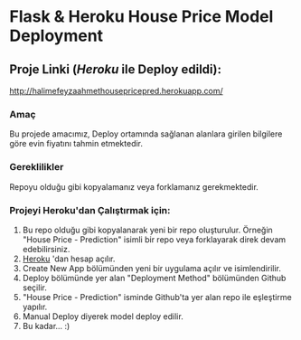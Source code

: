 # Flask & Heroku House Price Model Deployment

## Proje Linki (*Heroku* ile Deploy edildi):

http://halimefeyzaahmethousepricepred.herokuapp.com/

### Amaç

Bu projede amacımız, Deploy ortamında sağlanan alanlara girilen bilgilere göre evin fiyatını tahmin etmektedir.

### Gereklilikler

Repoyu olduğu gibi kopyalamanız veya forklamanız gerekmektedir.

### Projeyi Heroku'dan Çalıştırmak için:

1. Bu repo olduğu gibi kopyalanarak yeni bir repo oluşturulur. 
   Örneğin "House Price - Prediction" isimli bir repo veya forklayarak direk devam edebilirsiniz.
2. [Heroku](https://www.heroku.com/) 'dan hesap açılır.
3. Create New App bölümünden yeni bir uygulama açılır ve isimlendirilir.
4. Deploy bölümünde yer alan "Deployment Method" bölümünden Github seçilir.
5. "House Price - Prediction" isminde Github'ta yer alan repo ile eşleştirme yapılır.
6. Manual Deploy diyerek model deploy edilir.
7. Bu kadar... :)
